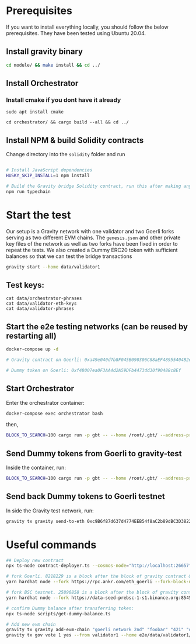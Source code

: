 # Prerequisites

If you want to install everything locally, you should follow the below prerequisites. They have been tested using Ubuntu 20.04.

## Install gravity binary

```bash
cd module/ && make install && cd ../
```

## Install Orchestrator

### Install cmake if you dont have it already

```
sudo apt install cmake
```

```
cd orchestrator/ && cargo build --all && cd ../
```

## Install NPM & build Solidity contracts

   Change directory into the `solidity` folder and run

   ```bash

   # Install JavaScript dependencies
   HUSKY_SKIP_INSTALL=1 npm install

   # Build the Gravity bridge Solidity contract, run this after making any changes
   npm run typechain
   ```

# Start the test

Our setup is a Gravity network with one validator and two Goerli forks serving as two different EVM chains. The `genesis.json` and other private key files of the network as well as two forks have been fixed in order to repeat the tests. We also created a Dummy ERC20 token with sufficient balances so that we can test the bridge transactions

```bash
gravity start --home data/validator1
```

## Test keys:

```
cat data/orchestrator-phrases
cat data/validator-eth-keys
cat data/validator-phrases
```

## Start the e2e testing networks (can be reused by restarting all)

```bash
docker-compose up -d

# Gravity contract on Goerli: 0xa49e040d7b8F045B090306C88aEF48955404B2e8

# Dummy token on Goerli: 0xf48007ea0F3AA4d2A59DFb4473dd30f90488c8Ef
```

## Start Orchestrator

Enter the orchestrator container:

```bash
docker-compose exec orchestrator bash
```

then,

```bash
BLOCK_TO_SEARCH=100 cargo run -p gbt -- --home /root/.gbt/ --address-prefix oraib orchestrator --cosmos-grpc http://gravity:9090 --ethereum-rpc http://first_fork:8545 --fees 0uoraib --gravity-contract-address 0xa49e040d7b8F045B090306C88aEF48955404B2e8
```

## Send Dummy tokens from Goerli to gravity-test

Inside the container, run:

```bash
BLOCK_TO_SEARCH=100 cargo run -p gbt -- --home /root/.gbt/ --address-prefix oraib client eth-to-cosmos --amount 0.00000000000000001 --token-contract-address 0xf48007ea0F3AA4d2A59DFb4473dd30f90488c8Ef --ethereum-rpc http://first_fork:8545 --destination "channel-0/orai1kvx7v59g9e8zvs7e8jm2a8w4mtp9ys2s9adp2k" --ethereum-key 0xbbfb76c92cd13796899f63dc6ead6d2420e8d0bc502d42bd5773c2d4b8897f08 --gravity-contract-address 0xa49e040d7b8F045B090306C88aEF48955404B2e8
```

## Send back Dummy tokens to Goerli testnet

In side the Gravity test network, run:

```bash
gravity tx gravity send-to-eth 0xc9B6f87d637d4774EEB54f8aC2b89dBC3D38226b 1foobar0xf48007ea0F3AA4d2A59DFb4473dd30f90488c8Ef 1foobar0xf48007ea0F3AA4d2A59DFb4473dd30f90488c8Ef 1foobar0xf48007ea0F3AA4d2A59DFb4473dd30f90488c8Ef foobar --home upgrade-tests/data/validator1 -y --from validator1 --keyring-backend test --chain-id gravity-test
```

# Useful commands

```bash
## Deploy new contract
npx ts-node contract-deployer.ts --cosmos-node="http://localhost:26657" --eth-node=http://localhost:8545 --eth-privkey=0xbbfb76c92cd13796899f63dc6ead6d2420e8d0bc502d42bd5773c2d4b8897f08 --contract=artifacts/contracts/Gravity.sol/Gravity.json

# fork Goerli. 8218229 is a block after the block of gravity contract & dummy token deployment. By doing this, we can re-play the network
yarn hardhat node --fork https://rpc.ankr.com/eth_goerli --fork-block-number 8218229 --port 8545

# fork BSC testnet. 25896858 is a block after the block of gravity contract & dummy token deployment. By doing this, we can re-play the network
yarn hardhat node --fork https://data-seed-prebsc-1-s1.binance.org:8545 --fork-block-number 25896858 --port 7545

# confirm Dummy balance after transferring token:
npx ts-node scripts/get-dummy-balance.ts

# Add new evm chain
gravity tx gravity add-evm-chain "goerli network 2nd" "foobar" "421" "defaultgravityid" "add goerli network 2nd" 100000000uoraib "foobar" --from validator1 --home e2e/data/validator1/ -y --keyring-backend test --chain-id gravity-test -b block --gas 2000000
gravity tx gov vote 1 yes --from validator1 --home e2e/data/validator1/ -y --keyring-backend test --chain-id gravity-test -b block
```

<!-- oraid tx ibc-transfer transfer transfer channel-0 oraib1kvx7v59g9e8zvs7e8jm2a8w4mtp9ys2sjufdm4 1orai --from validator -y -->